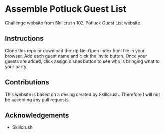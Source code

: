 # Assemble Potluck Guest List 
Challenge website from Skillcrush 102. Potluck Guest List website.

## Instructions
Clone this repo or download the zip file. Open index.html file in your browser. Add each guest name and click the invite button. Once your guests are added, click assign dishes button to see who is bringing what to your party.

## Contributions
This website is based on a desing created by Skillcrush. Therefore I will not be accepting any pull requests.

## Acknowledgements
* Skillcrush
